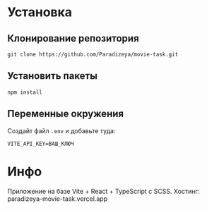 # Установка

## Клонирование репозитория

```
git clone https://github.com/Paradizeya/movie-task.git
```

## Установить пакеты

```
npm install
```

## Переменные окружения
Создайт файл ```.env``` и добавьте туда: 

```
VITE_API_KEY=ВАШ_КЛЮЧ
```
# Инфо
Приложение на базе Vite + React + TypeScript с SCSS.
Хостинг: paradizeya-movie-task.vercel.app
